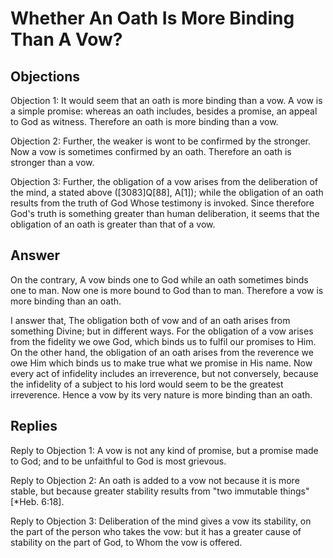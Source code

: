 # Whether An Oath Is More Binding Than A Vow?

## Objections

Objection 1: It would seem that an oath is more binding than a vow. A vow is a simple promise: whereas an oath includes, besides a promise, an appeal to God as witness. Therefore an oath is more binding than a vow.

Objection 2: Further, the weaker is wont to be confirmed by the stronger. Now a vow is sometimes confirmed by an oath. Therefore an oath is stronger than a vow.

Objection 3: Further, the obligation of a vow arises from the deliberation of the mind, a stated above ([3083]Q[88], A[1]); while the obligation of an oath results from the truth of God Whose testimony is invoked. Since therefore God's truth is something greater than human deliberation, it seems that the obligation of an oath is greater than that of a vow.

## Answer

On the contrary, A vow binds one to God while an oath sometimes binds one to man. Now one is more bound to God than to man. Therefore a vow is more binding than an oath.

I answer that, The obligation both of vow and of an oath arises from something Divine; but in different ways. For the obligation of a vow arises from the fidelity we owe God, which binds us to fulfil our promises to Him. On the other hand, the obligation of an oath arises from the reverence we owe Him which binds us to make true what we promise in His name. Now every act of infidelity includes an irreverence, but not conversely, because the infidelity of a subject to his lord would seem to be the greatest irreverence. Hence a vow by its very nature is more binding than an oath.

## Replies

Reply to Objection 1: A vow is not any kind of promise, but a promise made to God; and to be unfaithful to God is most grievous.

Reply to Objection 2: An oath is added to a vow not because it is more stable, but because greater stability results from "two immutable things" [*Heb. 6:18].

Reply to Objection 3: Deliberation of the mind gives a vow its stability, on the part of the person who takes the vow: but it has a greater cause of stability on the part of God, to Whom the vow is offered.